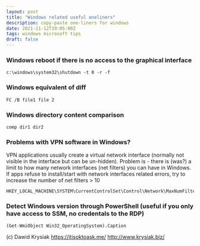 ```yaml
---
layout: post
title: "Windows related useful oneliners"
description: copy-paste one-liners for windows
date: 2021-11-12T19:05:00Z
tags: windows microsoft tips
draft: false
---
```


### Windows reboot if there is no access to the graphical interface
```
c:\windows\system32\shutdown -t 0 -r -f
```

### Windows equivalent of diff
```
FC /B file1 file 2
```
### Windows directory content comparison
```
comp dir1 dir2
```
### Problems with VPN software in Windows?
VPN applications usually create a virtual network interface (normally not visible in the interface but can be un-hidden).  Problem is - there is (was?) a limit to how many network interfaces (net filters) you can have in Windows. If apps refuse to install/start with network interfaces related errors, try to increase the number of net filters > 10
```
HKEY_LOCAL_MACHINE\SYSTEM\CurrentControlSet\Control\Network\MaxNumFilters****
```

### Detect Windows version through PowerShell (useful if you only have access to SSM, no credentals to the RDP)
```
(Get-WmiObject Win32_OperatingSystem).Caption
```




(c) Dawid Krysiak https://itisoktoask.me/ http://www.krysiak.biz/
